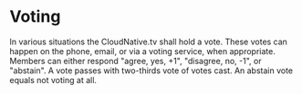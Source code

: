# Voting

In various situations the CloudNative.tv shall hold a vote. These votes can happen on the phone, email, or via a voting service, when appropriate. Members can either respond "agree, yes, +1", "disagree, no, -1", or "abstain". A vote passes with two-thirds vote of votes cast. An abstain vote equals not voting at all.
